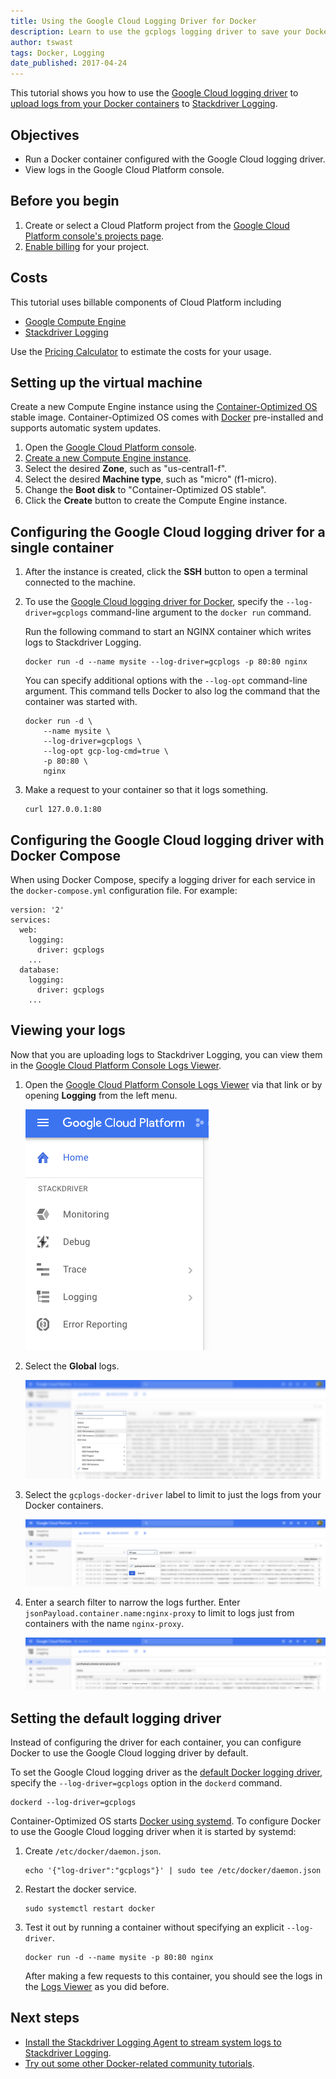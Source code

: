```yaml
---
title: Using the Google Cloud Logging Driver for Docker
description: Learn to use the gcplogs logging driver to save your Docker logs to Stackdriver Logging.
author: tswast
tags: Docker, Logging
date_published: 2017-04-24
---
```

This tutorial shows you how to use the [Google Cloud logging
driver](https://docs.docker.com/engine/admin/logging/gcplogs/) to [upload logs
from your Docker
containers](https://docs.docker.com/engine/admin/logging/overview/) to
[Stackdriver Logging](/logging/).

## Objectives

- Run a Docker container configured with the Google Cloud logging driver.
- View logs in the Google Cloud Platform console.

## Before you begin

1.  Create or select a Cloud Platform project from the [Google Cloud Platform
    console's projects page](https://console.cloud.google.com/project).
1.  [Enable
    billing](https://support.google.com/cloud/answer/6293499#enable-billing)
    for your project.

## Costs

This tutorial uses billable components of Cloud Platform including

- [Google Compute Engine](/compute/pricing)
- [Stackdriver Logging](/stackdriver/pricing)

Use the [Pricing Calculator](/products/calculator/) to estimate the costs for
your usage.

## Setting up the virtual machine

Create a new Compute Engine instance using the [Container-Optimized
OS](/container-optimized-os/) stable image. Container-Optimized OS comes
with [Docker](https://www.docker.com/what-docker) pre-installed and supports
automatic system updates.

1.  Open the [Google Cloud Platform console](https://console.cloud.google.com).
1.  [Create a new Compute Engine instance](https://console.cloud.google.com/compute/instancesAdd).
1.  Select the desired **Zone**, such as "us-central1-f".
1.  Select the desired **Machine type**, such as "micro" (f1-micro).
1.  Change the **Boot disk** to "Container-Optimized OS stable".
1.  Click the **Create** button to create the Compute Engine instance.

## Configuring the Google Cloud logging driver for a single container

1.  After the instance is created, click the **SSH** button to open a terminal
    connected to the machine.
1.  To use the [Google Cloud logging driver for
    Docker](https://docs.docker.com/engine/admin/logging/gcplogs/), specify the
    `--log-driver=gcplogs` command-line argument to the `docker run` command.

    Run the following command to start an NGINX container which writes logs to
    Stackdriver Logging.

        docker run -d --name mysite --log-driver=gcplogs -p 80:80 nginx

    You can specify additional options with the `--log-opt` command-line
    argument. This command tells Docker to also log the command that the container
    was started with.

        docker run -d \
            --name mysite \
            --log-driver=gcplogs \
            --log-opt gcp-log-cmd=true \
            -p 80:80 \
            nginx

1.  Make a request to your container so that it logs something.

        curl 127.0.0.1:80

## Configuring the Google Cloud logging driver with Docker Compose

When using Docker Compose, specify a logging driver for each service in the
`docker-compose.yml` configuration file. For example:

    version: '2'
    services:
      web:
        logging:
          driver: gcplogs
        ...
      database:
        logging:
          driver: gcplogs
        ...

## Viewing your logs

Now that you are uploading logs to Stackdriver Logging, you can view them in
the [Google Cloud Platform Console Logs
Viewer](https://console.cloud.google.com/logs/viewer).

1.  Open the [Google Cloud Platform Console Logs
    Viewer](https://console.cloud.google.com/logs/viewer) via that link or by
    opening **Logging** from the left menu.

    ![logging menu](logging-menu.png)

2.  Select the **Global** logs.

    ![global logs](logging-global.jpg)

3.  Select the `gcplogs-docker-driver` label to limit to just the logs from your
    Docker containers.

    ![gcplogs docker driver logs](logging-driver.jpg)

4.  Enter a search filter to narrow the logs further. Enter
    `jsonPayload.container.name:nginx-proxy` to limit to logs just from containers
    with the name `nginx-proxy`.

    ![logging container name filter](logging-container-name.jpg)

## Setting the default logging driver

Instead of configuring the driver for each container, you can configure Docker
to use the Google Cloud logging driver by default.

To set the Google Cloud logging driver as the [default Docker logging
driver](https://docs.docker.com/engine/admin/logging/overview/#configure-the-default-logging-driver-for-the-docker-daemon),
specify the `--log-driver=gcplogs` option in the `dockerd` command.

    dockerd --log-driver=gcplogs

Container-Optimized OS starts [Docker using
systemd](https://docs.docker.com/engine/admin/systemd/).  To configure Docker
to use the Google Cloud logging driver when it is started by systemd:

1.  Create `/etc/docker/daemon.json`.

        echo '{"log-driver":"gcplogs"}' | sudo tee /etc/docker/daemon.json

1.  Restart the docker service.

        sudo systemctl restart docker

1.  Test it out by running a container without specifying an explicit
    `--log-driver`.

        docker run -d --name mysite -p 80:80 nginx

    After making a few requests to this container, you should see the logs in
    the [Logs Viewer](https://console.cloud.google.com/logs/viewer) as you did
    before.

## Next steps

- [Install the Stackdriver Logging Agent to stream system logs to Stackdriver
  Logging](/logging/docs/agent/installation).
- [Try out some other Docker-related community
  tutorials](/community/tutorials/?q=Docker).

